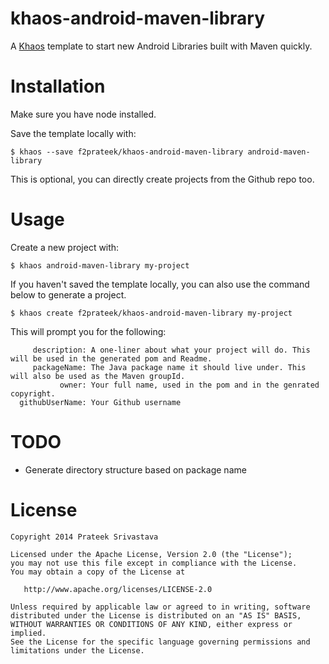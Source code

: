 khaos-android-maven-library
===========================

A [Khaos](https://github.com/segmentio/khaos) template to start new Android Libraries built with Maven quickly.

Installation
============

Make sure you have node installed.

Save the template locally with:

    $ khaos --save f2prateek/khaos-android-maven-library android-maven-library

This is optional, you can directly create projects from the Github repo too.

Usage
=====

Create a new project with:

    $ khaos android-maven-library my-project

If you haven't saved the template locally, you can also use the command below to generate a project.

    $ khaos create f2prateek/khaos-android-maven-library my-project

This will prompt you for the following:

         description: A one-liner about what your project will do. This will be used in the generated pom and Readme.
         packageName: The Java package name it should live under. This will also be used as the Maven groupId.
               owner: Your full name, used in the pom and in the genrated copyright.
      githubUserName: Your Github username

TODO
====
* Generate directory structure based on package name

License
=======

    Copyright 2014 Prateek Srivastava

    Licensed under the Apache License, Version 2.0 (the "License");
    you may not use this file except in compliance with the License.
    You may obtain a copy of the License at

       http://www.apache.org/licenses/LICENSE-2.0

    Unless required by applicable law or agreed to in writing, software
    distributed under the License is distributed on an "AS IS" BASIS,
    WITHOUT WARRANTIES OR CONDITIONS OF ANY KIND, either express or implied.
    See the License for the specific language governing permissions and
    limitations under the License.
